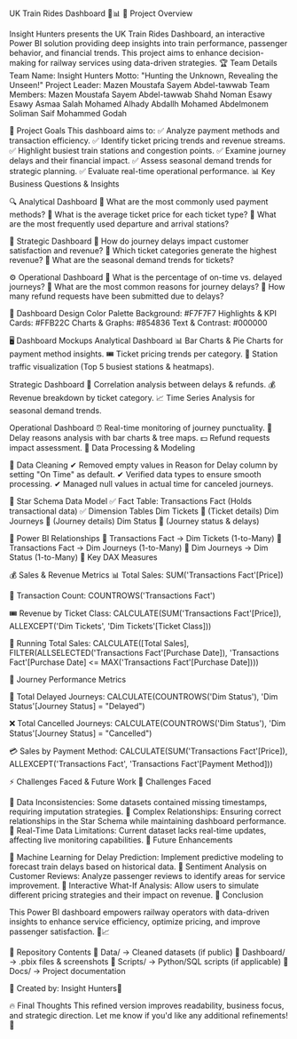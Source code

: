 UK Train Rides Dashboard 🚆📊
📌 Project Overview

Insight Hunters presents the UK Train Rides Dashboard, an interactive Power BI solution providing deep insights into train performance, passenger behavior, and financial trends. This project aims to enhance decision-making for railway services using data-driven strategies.
🏆 Team Details
Team Name: Insight Hunters
Motto: "Hunting the Unknown, Revealing the Unseen!"
Project Leader: Mazen Moustafa Sayem Abdel-tawwab
Team Members:
    Mazen Moustafa Sayem Abdel-tawwab
    Shahd Noman Esawy Esawy
    Asmaa Salah Mohamed Alhady
    Abdallh Mohamed Abdelmonem Soliman
    Saif Mohammed Godah

🎯 Project Goals
This dashboard aims to:
✅ Analyze payment methods and transaction efficiency.
✅ Identify ticket pricing trends and revenue streams.
✅ Highlight busiest train stations and congestion points.
✅ Examine journey delays and their financial impact.
✅ Assess seasonal demand trends for strategic planning.
✅ Evaluate real-time operational performance.
📊 Key Business Questions & Insights

🔍 Analytical Dashboard
📌 What are the most commonly used payment methods?
📌 What is the average ticket price for each ticket type?
📌 What are the most frequently used departure and arrival stations?

🎯 Strategic Dashboard
📌 How do journey delays impact customer satisfaction and revenue?
📌 Which ticket categories generate the highest revenue?
📌 What are the seasonal demand trends for tickets?

⚙ Operational Dashboard
📌 What is the percentage of on-time vs. delayed journeys?
📌 What are the most common reasons for journey delays?
📌 How many refund requests have been submitted due to delays?

🎨 Dashboard Design
 Color Palette
 Background: #F7F7F7
 Highlights & KPI Cards: #FFB22C
 Charts & Graphs: #854836
 Text & Contrast: #000000

🖥 Dashboard Mockups
Analytical Dashboard
📊 Bar Charts & Pie Charts for payment method insights.
🎟 Ticket pricing trends per category.
🚉 Station traffic visualization (Top 5 busiest stations & heatmaps).

Strategic Dashboard
🔗 Correlation analysis between delays & refunds.
💰 Revenue breakdown by ticket category.
📈 Time Series Analysis for seasonal demand trends.

Operational Dashboard
⏰ Real-time monitoring of journey punctuality.
🛑 Delay reasons analysis with bar charts & tree maps.
💵 Refund requests impact assessment.
🔄 Data Processing & Modeling

🧹 Data Cleaning
✔ Removed empty values in Reason for Delay column by setting "On Time" as default.
✔ Verified data types to ensure smooth processing.
✔ Managed null values in actual time for canceled journeys.

🌟 Star Schema Data Model
✅ Fact Table: Transactions Fact (Holds transactional data)
✅ Dimension Tables
    Dim Tickets 🎫 (Ticket details)
    Dim Journeys 🚆 (Journey details)
    Dim Status 🚦 (Journey status & delays)

📌 Power BI Relationships
🔗 Transactions Fact → Dim Tickets (1-to-Many)
🔗 Transactions Fact → Dim Journeys (1-to-Many)
🔗 Dim Journeys → Dim Status (1-to-Many)
🧮 Key DAX Measures

💰 Sales & Revenue Metrics
📊 Total Sales:
SUM('Transactions Fact'[Price])

🛒 Transaction Count:
COUNTROWS('Transactions Fact')

🎟 Revenue by Ticket Class:
CALCULATE(SUM('Transactions Fact'[Price]), ALLEXCEPT('Dim Tickets', 'Dim Tickets'[Ticket Class]))

🔄 Running Total Sales:
CALCULATE([Total Sales], 
    FILTER(ALLSELECTED('Transactions Fact'[Purchase Date]), 
    'Transactions Fact'[Purchase Date] <= MAX('Transactions Fact'[Purchase Date])))

🚆 Journey Performance Metrics

🚆 Total Delayed Journeys:
CALCULATE(COUNTROWS('Dim Status'), 'Dim Status'[Journey Status] = "Delayed")

❌ Total Cancelled Journeys:
CALCULATE(COUNTROWS('Dim Status'), 'Dim Status'[Journey Status] = "Cancelled")

💳 Sales by Payment Method:
CALCULATE(SUM('Transactions Fact'[Price]), ALLEXCEPT('Transactions Fact', 'Transactions Fact'[Payment Method]))

⚡ Challenges Faced & Future Work
🔴 Challenges Faced

🔹 Data Inconsistencies: Some datasets contained missing timestamps, requiring imputation strategies.
🔹 Complex Relationships: Ensuring correct relationships in the Star Schema while maintaining dashboard performance.
🔹 Real-Time Data Limitations: Current dataset lacks real-time updates, affecting live monitoring capabilities.
🚀 Future Enhancements

🔹 Machine Learning for Delay Prediction: Implement predictive modeling to forecast train delays based on historical data.
🔹 Sentiment Analysis on Customer Reviews: Analyze passenger reviews to identify areas for service improvement.
🔹 Interactive What-If Analysis: Allow users to simulate different pricing strategies and their impact on revenue.
📢 Conclusion

This Power BI dashboard empowers railway operators with data-driven insights to enhance service efficiency, optimize pricing, and improve passenger satisfaction. 🚆📈

📎 Repository Contents
📂 Data/ → Cleaned datasets (if public)
📂 Dashboard/ → .pbix files & screenshots
📂 Scripts/ → Python/SQL scripts (if applicable)
📂 Docs/ → Project documentation

📌 Created by: Insight Hunters🚀

🔥 Final Thoughts
This refined version improves readability, business focus, and strategic direction. Let me know if you'd like any additional refinements! 🚀
